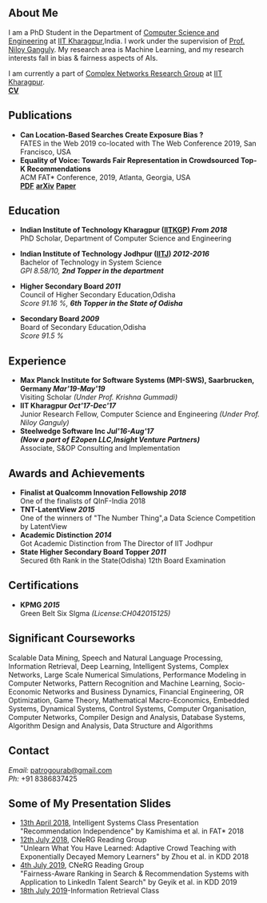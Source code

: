 ## About Me
I am a PhD Student in the Department of [Computer Science and Engineering](http://cse.iitkgp.ac.in) at [IIT Kharagpur](http://www.iitkgp.ac.in/),India. I work under the supervision of [Prof. Niloy Ganguly](http://www.facweb.iitkgp.ernet.in/~niloy/). My research area is Machine Learning, and my research interests fall in bias & fairness aspects of AIs.

I am currently a part of [Complex Networks Research Group](http://www.cnergres.iitkgp.ac.in/) at [IIT Kharagpur](http://www.iitkgp.ac.in/). <br>
[**CV**](http://cse.iitkgp.ac.in/~gourabkp/cv2019.pdf)
## Publications
* **Can Location-Based Searches Create Exposure Bias ?**<br>
FATES in the Web 2019 co-located with The Web Conference 2019, San Francisco, USA
* **Equality of Voice: Towards Fair Representation in Crowdsourced Top-K Recommendations**<br>
ACM FAT* Conference, 2019, Atlanta, Georgia, USA<br>
[**PDF**](http://cse.iitkgp.ac.in/~gourabkp/fat2019.pdf)
[**arXiv**](https://arxiv.org/abs/1811.08690)
[**Paper**](https://doi.org/10.1145/3287560.3287570)

## Education
* **Indian Institute of Technology Kharagpur ([IITKGP](http://iitkgp.ac.in/)) _From 2018_**<br>
PhD Scholar, Department of Computer Science and Engineering<br>


* **Indian Institute of Technology Jodhpur ([IITJ](http://iitj.ac.in/)) _2012-2016_**<br> 
Bachelor of Technology in System Science<br>
_GPI 8.58/10, **2nd Topper in the department**_

* **Higher Secondary Board _2011_**<br>
Council of Higher Secondary Education,Odisha<br>
_Score 91.16 %, **6th Topper in the State of Odisha**_

* **Secondary Board _2009_**<br>
Board of Secondary Education,Odisha<br>
_Score 91.5 %_

## Experience
* **Max Planck Institute for Software Systems (MPI-SWS), Saarbrucken, Germany _Mar'19-May'19_**<br>
Visiting Scholar
_(Under Prof. Krishna Gummadi)_<br>
* **IIT Kharagpur _Oct'17-Dec'17_**<br>
Junior Research Fellow, Computer Science and Engineering
_(Under Prof. Niloy Ganguly)_<br>
* **Steelwedge Software Inc _Jul'16-Aug'17_**<br>
**_(Now a part of E2open LLC,Insight Venture Partners)_**<br>
Associate, S&OP Consulting and Implementation

## Awards and Achievements
* **Finalist at Qualcomm Innovation Fellowship _2018_**<br>
One of the finalists of QInF-India 2018
* **TNT-LatentView _2015_**<br>
One of the winners of "The Number Thing",a Data Science Competition by LatentView
* **Academic Distinction _2014_**<br>
Got Academic Distinction from The Director of IIT Jodhpur
* **State Higher Secondary Board Topper _2011_**<br>
Secured 6th Rank in the State(Odisha) 12th Board Examination

## Certifications
* **KPMG _2015_**<br>
Green Belt Six SIgma _(License:CH042015125)_

## Significant Courseworks 
Scalable Data Mining, Speech and Natural Language Processing, Information Retrieval, Deep Learning, Intelligent Systems, Complex Networks, Large Scale Numerical Simulations, Performance Modeling in Computer Networks, Pattern Recognition and Machine Learning, Socio-Economic Networks and Business Dynamics, Financial Engineering, OR Optimization, Game Theory, Mathematical Macro-Economics, Embedded Systems, Dynamical Systems, Control Systems, Computer Organisation, Computer Networks, Compiler Design and Analysis, Database Systems, Algorithm Design and Analysis, Data Structure and Algorithms

## Contact 
_Email:_ patrogourab@gmail.com<br>
_Ph:_ +91 8386837425

## Some of My Presentation Slides
* [13th April 2018](https://docs.google.com/presentation/d/1OV9nfPFF83ObMEjGR7Mu1fN11r_CaLdO0VvtBsnYMRE/edit?usp=sharing), Intelligent Systems Class Presentation<br>
"Recommendation Independence" by Kamishima et al. in FAT* 2018
* [12th July 2018](https://docs.google.com/presentation/d/1vtUDyxgxqJA-SULhaIv84_28DLbmTqlMFvJJW7ZGGiQ/edit?usp=sharing), CNeRG Reading Group<br>
"Unlearn What You Have Learned: Adaptive Crowd Teaching with Exponentially Decayed Memory Learners" by Zhou et al. in KDD 2018
* [4th July 2019](https://docs.google.com/presentation/d/1OnhRAaJZbDBqv1J3G3az4hr_gIA1mUlwz5URMeczMws/edit?usp=sharing), CNeRG Reading Group<br>
"Fairness-Aware Ranking in Search & Recommendation Systems with Application to LinkedIn Talent Search" by Geyik et al. in KDD 2019
* [18th July 2019](https://docs.google.com/presentation/d/132OudCPjfCwqqvSygPO423EUvLwQwye0eDbqE6HS5MA/edit?usp=sharing)-Information Retrieval Class

